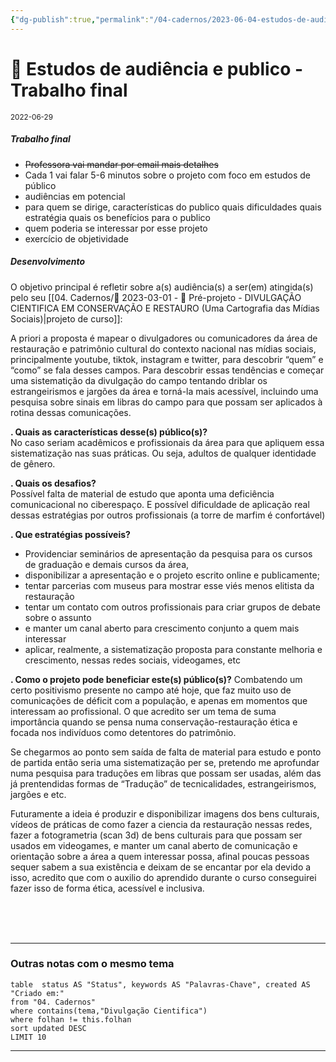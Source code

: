 ```yaml
---
{"dg-publish":true,"permalink":"/04-cadernos/2023-06-04-estudos-de-audiencia-e-publico/","title":"Estudos de audiência e publico","tags":["🧠️/📝️/🌿️"],"created":"2023-06-04T14:18:12.048-03:00","updated":"2023-06-04T14:28:20.563-03:00"}
---
```






#  🌱️ Estudos de audiência e publico - Trabalho final
<small>2022-06-29</small>


##### Trabalho final

- ~~Professora vai mandar por email mais detalhes~~
- Cada 1 vai falar 5-6 minutos sobre o projeto com foco em estudos de público
- audiências em potencial
- para quem se dirige, características do publico quais dificuldades quais estratégia quais os benefícios para o publico
- quem poderia se interessar por esse projeto
- exercício de objetividade

##### Desenvolvimento

O objetivo principal é refletir sobre a(s) audiência(s) a ser(em) atingida(s) pelo seu [[04. Cadernos/🌲️ 2023-03-01 - 📝️ Pré-projeto - DIVULGAÇÃO CIENTIFICA EM CONSERVAÇÃO E RESTAURO (Uma Cartografia das Mídias Sociais)\|projeto de curso]]:  

  A priori a proposta é mapear o divulgadores ou comunicadores da área de restauração e patrimônio cultural do contexto nacional nas mídias sociais, principalmente youtube, tiktok, instagram e twitter, para descobrir “quem” e “como” se fala desses campos. Para descobrir essas tendências e começar uma sistematição da divulgação do campo tentando driblar os estrangeirismos e jargões da área e torná-la mais acessível, incluindo uma pesquisa sobre sinais em libras do campo para que possam ser aplicados à rotina dessas comunicações.
  
**. Quais as características desse(s) público(s)?**  
No caso seriam acadêmicos e profissionais da área para que apliquem essa sistematização nas suas práticas. Ou seja, adultos de qualquer identidade de gênero.

**. Quais os desafios?**  
Possível falta de material de estudo que aponta uma deficiência comunicacional no ciberespaço. E possível dificuldade de aplicação real dessas estratégias por outros profissionais (a torre de marfim é confortável)

**. Que estratégias possíveis?**  
- Providenciar seminários de apresentação da pesquisa para os cursos de graduação e demais cursos da área, 
- disponibilizar a apresentação e o projeto escrito online e publicamente;
- tentar parcerias com museus para mostrar esse viés menos elitista da restauração
- tentar um contato com outros profissionais para criar grupos de debate sobre o assunto 
- e manter um canal aberto para crescimento conjunto a quem mais interessar
- aplicar, realmente, a sistematização proposta para constante melhoria e crescimento, nessas redes sociais, videogames, etc 

**. Como o projeto pode beneficiar este(s) público(s)?**
Combatendo um certo positivismo presente no campo até hoje, que faz muito uso de comunicações de déficit com a população, e apenas em momentos que interessam ao profissional. O que acredito ser um tema de suma importância quando se pensa numa conservação-restauração ética e focada nos indivíduos como detentores do patrimônio.


Se chegarmos ao ponto sem saída de falta de material para estudo e ponto de partida então seria uma sistematização per se, pretendo me aprofundar numa pesquisa para traduções em libras que possam ser usadas, além das já prentendidas formas de “Tradução” de tecnicalidades, estrangeirismos, jargões e etc.

Futuramente a ideia é produzir e disponibilizar imagens dos bens culturais, vídeos de práticas de como fazer a ciencia da restauração nessas redes, fazer a fotogrametria (scan 3d) de bens culturais para que possam ser usados em videogames, e manter um canal aberto de comunicação e orientação sobre a área a quem interessar possa, afinal poucas pessoas sequer sabem a sua existência e deixam de se encantar por ela devido a isso, acredito que com o auxilio do aprendido durante o curso conseguirei fazer isso de forma ética, acessível e inclusiva.

<br><br><br>
***
### Outras notas com o mesmo tema


``` dataview
table  status AS "Status", keywords AS "Palavras-Chave", created AS "Criado em:"
from "04. Cadernos"
where contains(tema,"Divulgação Cientifica")
where folhan != this.folhan
sort updated DESC
LIMIT 10
```

***





